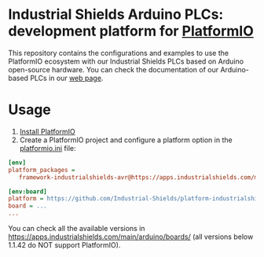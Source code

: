 # Industrial Shields Arduino PLCs: development platform for [PlatformIO](https://platformio.org)

This repository contains the configurations and examples to use the PlatformIO ecosystem with our Industrial Shields PLCs based on Arduino open-source hardware. You can check the documentation of our Arduino-based PLCs in our [web page](https://www.industrialshields.com/industrial-plc-based-on-arduino-original-boards-automation-solutions-202209-lp).

# Usage

1. [Install PlatformIO](https://platformio.org)
2. Create a PlatformIO project and configure a platform option in the [platformio.ini](https://docs.platformio.org/page/projectconf.html) file:

``` ini
[env]
platform_packages =
   framework-industrialshields-avr@https://apps.industrialshields.com/main/arduino/boards/industrialshields-boards-avr-X.X.X.tar.bz2

[env:board]
platform = https://github.com/Industrial-Shields/platform-industrialshields-avr.git
board = ...
...
```

You can check all the available versions in https://apps.industrialshields.com/main/arduino/boards/ (all versions below 1.1.42 do NOT support PlatformIO).
